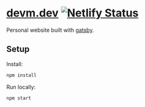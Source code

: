 # [devm.dev](https://devm.dev) [![Netlify Status](https://api.netlify.com/api/v1/badges/7c1054b3-a5b5-4cd8-9b54-b67cee3fdc11/deploy-status)](https://app.netlify.com/sites/devm/deploys)

Personal website built with [gatsby](https://www.gatsbyjs.org).

## Setup

Install:

```sh
npm install
```

Run locally:

```sh
npm start
```
